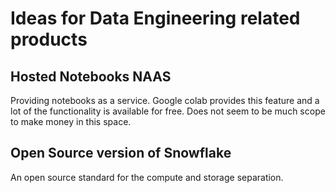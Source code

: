 # Ideas for Data Engineering related products

## Hosted Notebooks NAAS

Providing notebooks as a service. Google colab provides this feature and a lot of the functionality is available for free. Does not seem to be much scope to make money in this space.

## Open Source version of Snowflake

An open source standard for the compute and storage separation.
